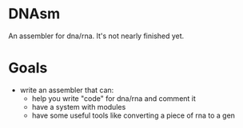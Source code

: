 # DNAsm
An assembler for dna/rna. It's not nearly finished yet.

# Goals
- write an assembler that can:
  - help you write "code" for dna/rna and comment it
  - have a system with modules
  - have some useful tools like converting a piece of rna to a gen
